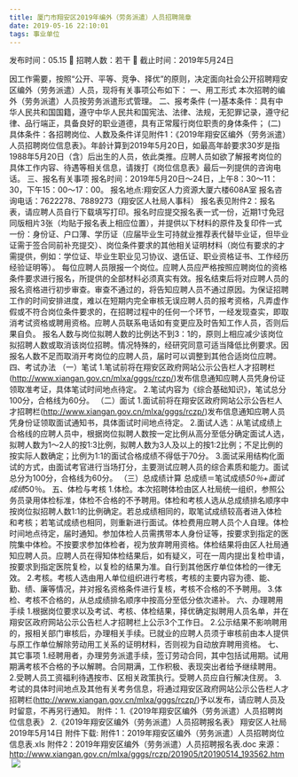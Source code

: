 ```yaml
---
title: 厦门市翔安区2019年编外（劳务派遣）人员招聘简章
date: 2019-05-16 22:10:01
tags: 事业单位
---
```

发布时间：05.15   🌟   招聘人数：若干   🌈   截止时间：2019年5月24日
<!-- more -->
因工作需要，按照“公开、平等、竞争、择优”的原则，决定面向社会公开招聘翔安区编外（劳务派遣）人员，现将有关事项公布如下：
一、用工形式
本次招聘的编外（劳务派遣）人员按劳务派遣形式管理。
二、报考条件
(一)基本条件：具有中华人民共和国国籍，遵守中华人民共和国宪法、法律、法规，无犯罪记录，遵守纪律、品行端正，具备良好的职业道德，具有正常履行岗位职责的身体条件；
(二)具体条件：各招聘岗位、人数及条件详见附件1：《2019年翔安区编外（劳务派遣）人员招聘岗位信息表》。年龄计算到2019年5月20日，如最高年龄要求30岁是指1988年5月20日（含）后出生的人员，依此类推。应聘人员如欲了解报考岗位的具体工作内容、待遇等相关信息，请拨打《岗位信息表》最后一列提供的咨询电话。
三、报名有关事项
报名时间：2019年5月20日～24日，上午8：30～11：30，下午15：00～17：00。
报名地点:翔安区人力资源大厦六楼608A室
报名咨询电话：7622278、7889273（翔安区人社局人事科）
报名表见附件2：报名表，请应聘人员自行下载填写打印。报名时应提交报名表一式一份，近期1寸免冠同版相片3张（均贴于报名表上相应位置），并提供以下材料的原件及复印件一式一份：身份证、户口薄、学历证（应届毕业生可持就业推荐表代替毕业证，但毕业证需于签合同前补充提交）、岗位条件要求的其他相关证明材料（岗位有要求的才需提供，例如：学位证、毕业生职业见习协议、退伍证、职业资格证书、工作经历经验证明等）。
每位应聘人员限报一个岗位。应聘人员应严格按照应聘岗位的资格条件要求进行报名，所提供的全部材料必须真实有效。报名结束后将对应聘人员的报名资格进行初步审查。审查不通过的，将告知应聘人员不通过原因。为保证招聘工作的时间安排进度，难以在短期内完全审核无误应聘人员的报考资格，凡弄虚作假或不符合岗位条件要求的，在招聘过程中的任何一个环节，一经发现查实，即取消考试资格或聘用资格。应聘人员联系电话如有变更应及时告知工作人员，否则后果自负。
报名人数与岗位拟聘人数的比例达不到3：1的，原则上相应减少该岗位拟招聘人数或取消该岗位招聘。情况特殊的，经研究同意可适当降低比例要求。因报名人数不足而取消开考岗位的应聘人员，届时可以调整到其他合适岗位应聘。
四、考试办法
（一）笔试
1.笔试前将在翔安区政府网站公示公告栏人才招聘栏(http://www.xiangan.gov.cn/mlxa/gggs/rczp/)发布信息通知应聘人员凭身份证领取准考证，具体笔试时间地点待定。
2.笔试内容为《综合基础知识》，笔试总分100分，合格线为60分。
（二）面试
1.面试前将在翔安区政府网站公示公告栏人才招聘栏(http://www.xiangan.gov.cn/mlxa/gggs/rczp/)发布信息通知应聘人员凭身份证领取面试通知书，具体面试时间地点待定。
2.面试人选：从笔试成绩上合格线的应聘人员中，根据岗位拟聘人数按一定比例从高分至低分确定面试人选，拟聘人数为1～2人的按1:3比例，拟聘人数为3人及以上的按1:2比例；不足比例的按实际人数确定；比例为1:1的面试合格成绩不得低于70分。
3.面试采用结构化面试的方式，由面试考官进行当场打分，主要测试应聘人员的综合素质和能力。面试总分为100分，合格线为60分。
（三）总成绩计算
总成绩＝笔试成绩*50％+面试成绩*50％。
五、体检与考核
1.体检。本次招聘体检由区人社局统一组织，参照公务员录用体检标准，体检不合格的不予聘用。体检和考核人选从总成绩排名顺序中按岗位拟招聘人数1:1的比例确定。若总成绩相同的，取笔试成绩较高者进入体检和考核；若笔试成绩也相同，则重新进行面试。体检费用应聘人员个人自理。体检时间地点待定，届时通知。参加体检人员需携带本人身份证等，按要求到指定的医院集中体检。不按要求参加体检者，视为放弃聘用资格。体检结果将由区人社局通知应聘人员。应聘人员在得知体检结果后，如有疑义，可在一周内提出复检申请，按要求到指定医院复检，以复检的结果为准。自行到其他医疗单位体检的一律无效。
2.考核。考核人选由用人单位组织进行考核，考核的主要内容为德、能、勤、绩、廉等情况，并对报名资格条件进行复核，考核不合格的不予聘用。
3.体检、考核不合格的，从总成绩排名顺序中按高分至低分依次递补。
六、办理聘用手续
1.根据岗位要求以及考试、考核、体检结果，择优确定拟聘用人员名单，并在翔安区政府网站公示公告栏人才招聘栏上公示3个工作日。
2.公示结果不影响聘用的，报相关部门审核后，办理相关手续。已就业的应聘人员须于审核前由本人提供与原工作单位解除劳动用工关系的证明材料，否则视为自动放弃聘用资格。
七、其它事项
1.经聘用者，办理劳务派遣手续，签订劳动合同，其中包括试用期。试用期满考核不合格的予以解聘。合同期满，工作积极、表现突出者给予继续聘用。
2.受聘人员工资福利待遇按市、区相关政策执行。受聘人员应自行解决住房。
3.考试的具体时间地点及其他有关考务信息，将通过翔安区政府网站公示公告栏人才招聘栏(http://www.xiangan.gov.cn/mlxa/gggs/rczp/)予以发布，请应聘人员及时留意，不再另行通知。
附件：1.《2019年翔安区编外（劳务派遣）人员招聘岗位信息表》
2.《2019年翔安区编外（劳务派遣）人员招聘报名表》
翔安区人社局
2019年5月14日
附件下载:
附件1：2019年翔安区编外（劳务派遣）人员招聘岗位信息表.xls
附件2：2019年翔安区编外（劳务派遣）人员招聘报名表.doc
来源：
http://www.xiangan.gov.cn/mlxa/gggs/rczp/201905/t20190514_193562.htm
 
 ![](https://cdn.weiweiblog.cn/20181015134814.png)
